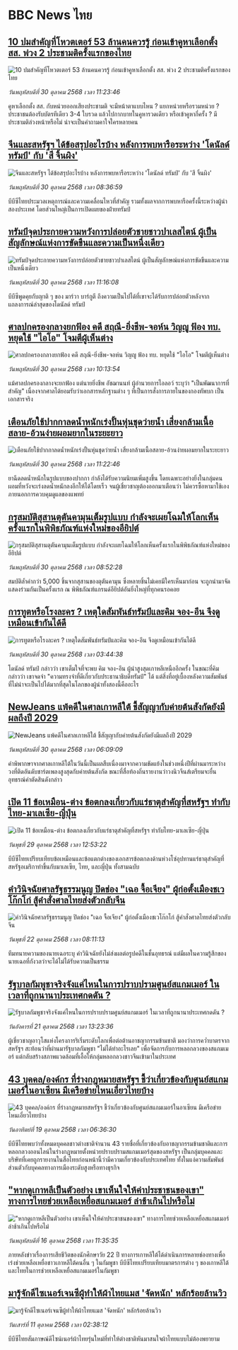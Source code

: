 # BBC News ไทย## [10 ปมสำคัญที่โหวตเตอร์ 53 ล้านคนควรรู้ ก่อนเข้าคูหาเลือกตั้ง สส. พ่วง 2 ประชามติครั้งแรกของไทย](https://www.bbc.com/thai/articles/c201znp39lpo?at_medium=RSS&at_campaign=rss?at_campaign=githubrss)![10 ปมสำคัญที่โหวตเตอร์ 53 ล้านคนควรรู้ ก่อนเข้าคูหาเลือกตั้ง สส. พ่วง 2 ประชามติครั้งแรกของไทย](https://ichef.bbci.co.uk/ace/ws/240/cpsprodpb/4bae/live/7600fbf0-b581-11f0-b2a1-6f537f66f9aa.jpg)_วันพฤหัสบดีที่ 30 ตุลาคม 2568 เวลา 11:23:46_คูหาเลือกตั้ง สส. กับหน่วยออกเสียงประชามติ จะมีหน้าตาแบบไหน ? แยกหน่วยหรือรวมหน่วย ? ประชาชนต้องรับบัตรทีเดียว 3-4 ใบรวด แล้วไปกากบาทในคูหารวดเดียว หรือเข้าคูหากี่ครั้ง ? มีประชามติล่วงหน้าหรือไม่ น่าจะเป็นคำถามคาใจใครหลายคน## [จีนและสหรัฐฯ ได้ข้อสรุปอะไรบ้าง หลังการพบหารือระหว่าง 'โดนัลด์ ทรัมป์' กับ 'สี จิ้นผิง'](https://www.bbc.com/thai/articles/cz7preyv371o?at_medium=RSS&at_campaign=rss?at_campaign=githubrss)![จีนและสหรัฐฯ ได้ข้อสรุปอะไรบ้าง หลังการพบหารือระหว่าง 'โดนัลด์ ทรัมป์' กับ 'สี จิ้นผิง'](https://ichef.bbci.co.uk/ace/ws/240/cpsprodpb/643f/live/7529d4a0-b567-11f0-aa13-0b0479f6f42a.jpg)_วันพฤหัสบดีที่ 30 ตุลาคม 2568 เวลา 08:36:59_บีบีซีไทยประมวลเหตุการณ์และความเคลื่อนไหวที่สำคัญ รวมทั้งผลจากการพบหารือครั้งนี้ระหว่างผู้นำสองประเทศ โดยส่วนใหญ่เป็นการเปิดเผยของฝ่ายทรัมป์## [ทรัมป์จุดประกายความหวังการปล่อยตัวชายชาวปาเลสไตน์ ผู้เป็นสัญลักษณ์แห่งการขัดขืนและความเป็นหนึ่งเดียว](https://www.bbc.com/thai/articles/ced659dlg3yo?at_medium=RSS&at_campaign=rss?at_campaign=githubrss)![ทรัมป์จุดประกายความหวังการปล่อยตัวชายชาวปาเลสไตน์ ผู้เป็นสัญลักษณ์แห่งการขัดขืนและความเป็นหนึ่งเดียว](https://ichef.bbci.co.uk/ace/ws/240/cpsprodpb/991b/live/c9e64e10-b373-11f0-aa13-0b0479f6f42a.jpg)_วันพฤหัสบดีที่ 30 ตุลาคม 2568 เวลา 11:16:08_บีบีซีพูดคุยกับญาติ ๆ ของ มาร์วา บาร์กูตี ถึงความเป็นไปได้ที่เขาจะได้รับการปล่อยตัวหลังจากแถลงการณ์ล่าสุดของโดนัลด์ ทรัมป์## [ศาลปกครองกลางยกฟ้อง คดี สฤณี-ยิ่งชีพ-จอห์น วิญญู ฟ้อง ทบ. หยุดใช้ "ไอโอ" โจมตีผู้เห็นต่าง](https://www.bbc.com/thai/articles/cly91qnv9zjo?at_medium=RSS&at_campaign=rss?at_campaign=githubrss)![ศาลปกครองกลางยกฟ้อง คดี สฤณี-ยิ่งชีพ-จอห์น วิญญู ฟ้อง ทบ. หยุดใช้ "ไอโอ" โจมตีผู้เห็นต่าง](https://ichef.bbci.co.uk/ace/ws/240/cpsprodpb/d2bd/live/772ce7e0-b578-11f0-86b2-ed6a609e4a6c.jpg)_วันพฤหัสบดีที่ 30 ตุลาคม 2568 เวลา 10:13:54_แม้ศาลปกครองกลางจะยกฟ้อง แต่นายยิ่งชีพ อัชฌานนท์ ผู้อำนวยการไอลอว์ ระบุว่า "เป็นพัฒนาการที่สำคัญ" เนื่องจากศาลได้ยอมรับว่าเอกสารหลักฐานต่าง ๆ ที่เป็นการสั่งการภายในของกองทัพบก เป็นเอกสารจริง## [เตือนภัยใช้ปากกาลดน้ำหนักเร่งปั้นหุ่นชุดว่ายน้ำ เสี่ยงกล้ามเนื้อสลาย-อ้วนง่ายผอมยากในระยะยาว](https://www.bbc.com/thai/articles/cg51ev708n9o?at_medium=RSS&at_campaign=rss?at_campaign=githubrss)![เตือนภัยใช้ปากกาลดน้ำหนักเร่งปั้นหุ่นชุดว่ายน้ำ เสี่ยงกล้ามเนื้อสลาย-อ้วนง่ายผอมยากในระยะยาว](https://ichef.bbci.co.uk/ace/ws/240/cpsprodpb/3314/live/18652080-affe-11f0-af36-791af27228b8.jpg)_วันพฤหัสบดีที่ 30 ตุลาคม 2568 เวลา 11:22:46_ยาฉีดลดน้ำหนักในรูปแบบของปากกา กำลังได้รับความนิยมเพิ่มสูงขึ้น โดยเฉพาะอย่างยิ่งในกลุ่มคนผอมที่หวังจะเร่งลดน้ำหนักลงอีกให้ได้โดยเร็ว จนผู้เชี่ยวชาญต้องออกมาเตือนว่า ไม่ควรซื้อหามาใช้เองภายนอกการควบคุมดูแลของแพทย์## [กรุสมบัติสุสานตุตันคามุนเต็มรูปแบบ กำลังจะเผยโฉมให้โลกเห็นครั้งแรกในพิพิธภัณฑ์แห่งใหม่ของอียิปต์](https://www.bbc.com/thai/articles/cly40298r58o?at_medium=RSS&at_campaign=rss?at_campaign=githubrss)![กรุสมบัติสุสานตุตันคามุนเต็มรูปแบบ กำลังจะเผยโฉมให้โลกเห็นครั้งแรกในพิพิธภัณฑ์แห่งใหม่ของอียิปต์](https://ichef.bbci.co.uk/ace/ws/240/cpsprodpb/ff8d/live/9c945880-b4ea-11f0-b2a1-6f537f66f9aa.jpg)_วันพฤหัสบดีที่ 30 ตุลาคม 2568 เวลา 08:52:28_สมบัติล้ำค่ากว่า 5,000 ชิ้นจากสุสานของตุตันคามุน ซึ่งหลายชิ้นไม่เคยมีใครเห็นมาก่อน จะถูกนำมาจัดแสดงร่วมกันเป็นครั้งแรก ณ พิพิธภัณฑ์แกรนด์อียิปต์อันยิ่งใหญ่ที่ทุกคนรอคอย## [การทูตหรือโรงละคร ? เหตุใดสัมพันธ์ทรัมป์และคิม จอง-อึน จึงดูเหมือนเข้ากันได้ดี](https://www.bbc.com/thai/articles/cg510n432yyo?at_medium=RSS&at_campaign=rss?at_campaign=githubrss)![การทูตหรือโรงละคร ? เหตุใดสัมพันธ์ทรัมป์และคิม จอง-อึน จึงดูเหมือนเข้ากันได้ดี](https://ichef.bbci.co.uk/ace/ws/240/cpsprodpb/c508/live/8366d090-b41d-11f0-aa13-0b0479f6f42a.jpg)_วันพฤหัสบดีที่ 30 ตุลาคม 2568 เวลา 03:44:38_โดนัลด์ ทรัมป์ กล่าวว่า เขาเต็มใจที่จะพบ คิม จอง-อึน ผู้นำสูงสุดเกาหลีเหนืออีกครั้ง ในขณะที่คิม กล่าวว่า เขาจดจำ "ความทรงจำที่ดีเกี่ยวกับประธานาธิบดีทรัมป์" ได้ แต่สิ่งที่อยู่เบื้องหลังความสัมพันธ์ที่ไม่น่าจะเป็นไปได้มากที่สุดในโลกของผู้นำทั้งสองนี้คืออะไร## [NewJeans แพ้คดีในศาลเกาหลีใต้ ชี้สัญญากับค่ายต้นสังกัดยังมีผลถึงปี 2029 ](https://www.bbc.com/thai/articles/czr1pl1275zo?at_medium=RSS&at_campaign=rss?at_campaign=githubrss)![NewJeans แพ้คดีในศาลเกาหลีใต้ ชี้สัญญากับค่ายต้นสังกัดยังมีผลถึงปี 2029 ](https://ichef.bbci.co.uk/ace/ws/240/cpsprodpb/bb69/live/8e3a04e0-b555-11f0-b2a1-6f537f66f9aa.jpg)_วันพฤหัสบดีที่ 30 ตุลาคม 2568 เวลา 06:09:09_คำพิพากษาจากศาลเกาหลีใต้ในวันนี้เป็นผลสืบเนื่องมาจากความขัดแย้งในช่วงหนึ่งปีที่ผ่านมาระหว่างวงที่ติดอันดับชาร์ตเพลงสูงสุดกับค่ายต้นสังกัด ขณะที่สื่อท้องถิ่นรายงานว่าวงนิวจีนส์เตรียมจะยื่นอุทธรณ์คำตัดสินดังกล่าว## [เปิด 11 ข้อเหมือน-ต่าง ข้อตกลงเกี่ยวกับแร่ธาตุสำคัญที่สหรัฐฯ ทำกับไทย-มาเลเซีย-ญี่ปุ่น](https://www.bbc.com/thai/articles/crmx4pjny38o?at_medium=RSS&at_campaign=rss?at_campaign=githubrss)![เปิด 11 ข้อเหมือน-ต่าง ข้อตกลงเกี่ยวกับแร่ธาตุสำคัญที่สหรัฐฯ ทำกับไทย-มาเลเซีย-ญี่ปุ่น](https://ichef.bbci.co.uk/ace/ws/240/cpsprodpb/6e49/live/f35edc90-b4c6-11f0-b2a1-6f537f66f9aa.jpg)_วันพุธที่ 29 ตุลาคม 2568 เวลา 12:53:22_บีบีซีไทยเปรียบเทียบข้อเหมือนและข้อแตกต่างของเอกสารข้อตกลงด้านห่วงโซ่อุปทานแร่ธาตุสำคัญที่สหรัฐอเมริกาทำขึ้นกับมาเลเซีย, ไทย, และญี่ปุ่น ทั้งสามฉบับ## [คำวินิจฉัยศาลรัฐธรรมนูญ ปิดช่อง "เฉอ จื้อเจียง" ผู้ก่อตั้งเมืองชเวโก๊กโก่ สู้คำสั่งศาลไทยส่งตัวกลับจีน](https://www.bbc.com/thai/articles/cp3dydpn5zzo?at_medium=RSS&at_campaign=rss?at_campaign=githubrss)![คำวินิจฉัยศาลรัฐธรรมนูญ ปิดช่อง "เฉอ จื้อเจียง" ผู้ก่อตั้งเมืองชเวโก๊กโก่ สู้คำสั่งศาลไทยส่งตัวกลับจีน](https://ichef.bbci.co.uk/ace/ws/240/cpsprodpb/97c4/live/de3482d0-af16-11f0-b2a1-6f537f66f9aa.jpg)_วันพุธที่ 22 ตุลาคม 2568 เวลา 08:11:13_ทีมทนายความของนายเฉอระบุ คำวินิจฉัยยังไม่ส่งผลต่อรูปคดีในชั้นอุทธรณ์ แต่มีผลในความรู้สึกของนายเฉอที่กังวลว่าจะได้ไม่ได้รับความเป็นธรรม## [รัฐบาลกัมพูชาจริงจังแค่ไหนในการปราบปรามศูนย์สแกมเมอร์ ในเวลาที่ถูกนานาประเทศกดดัน ?](https://www.bbc.com/thai/articles/cn97vdw808yo?at_medium=RSS&at_campaign=rss?at_campaign=githubrss)![รัฐบาลกัมพูชาจริงจังแค่ไหนในการปราบปรามศูนย์สแกมเมอร์ ในเวลาที่ถูกนานาประเทศกดดัน ?](https://ichef.bbci.co.uk/ace/ws/240/cpsprodpb/dec3/live/c77a1590-ae7c-11f0-86fd-8d837d20b15a.jpg)_วันอังคารที่ 21 ตุลาคม 2568 เวลา 13:23:36_ผู้เชี่ยวชาญอาวุโสแห่งโครงการริเริ่มระดับโลกเพื่อต่อต้านอาชญากรรมข้ามชาติ มองว่าการคว่ำบาตรจากสหรัฐฯ สะท้อนว่าที่ผ่านมารัฐบาลกัมพูชา "ไม่ได้ทำอะไรเลย" เพื่อจัดการกับการหลอกลวงของสแกมเมอร์ แต่กลับสร้างสภาพแวดล้อมที่เอื้อให้กลุ่มหลอกลวงชาวจีนเข้ามาในประเทศ## [43 บุคคล/องค์กร ที่ร่างกฎหมายสหรัฐฯ ชี้ว่าเกี่ยวข้องกับศูนย์สแกมเมอร์ในอาเซียน มีเครือข่ายไหนเอี่ยวไทยบ้าง](https://www.bbc.com/thai/articles/cx2d77gpq7ko?at_medium=RSS&at_campaign=rss?at_campaign=githubrss)![43 บุคคล/องค์กร ที่ร่างกฎหมายสหรัฐฯ ชี้ว่าเกี่ยวข้องกับศูนย์สแกมเมอร์ในอาเซียน มีเครือข่ายไหนเอี่ยวไทยบ้าง](https://ichef.bbci.co.uk/ace/ws/240/cpsprodpb/ee5d/live/4efeece0-aa84-11f0-aa13-0b0479f6f42a.jpg)_วันอาทิตย์ที่ 19 ตุลาคม 2568 เวลา 06:36:30_บีบีซีไทยพบว่าทั้งหมดบุคคลชาวต่างชาติจำนวน 43 รายชื่อที่เกี่ยวข้องกับอาชญากรรมข้ามชาติและการหลอกลวงออนไลน์ในร่างกฎหมายตั้งหน่วยปราบปรามสแกมเมอร์สุดของสหรัฐฯ เป็นกลุ่มบุคคลและบริษัทที่เคยถูกรายงานในสื่อไทยก่อนหน้านี้ว่ามีความเกี่ยวข้องกับประเทศไทย ทั้งในแง่ความสัมพันธ์ส่วนตัวกับบุคคลทางการเมืองระดับสูงหรือทางธุรกิจ## ["หากดูเกาหลีเป็นตัวอย่าง เขาเห็นใจให้ค่าประชาชนของเขา" ทางการไทยช่วยเหลือเหยื่อสแกมเมอร์ ล่าช้าเกินไปหรือไม่](https://www.bbc.com/thai/articles/c620lgl676ko?at_medium=RSS&at_campaign=rss?at_campaign=githubrss)!["หากดูเกาหลีเป็นตัวอย่าง เขาเห็นใจให้ค่าประชาชนของเขา" ทางการไทยช่วยเหลือเหยื่อสแกมเมอร์ ล่าช้าเกินไปหรือไม่](https://ichef.bbci.co.uk/ace/ws/240/cpsprodpb/0d67/live/6c10aa60-aa81-11f0-b2a1-6f537f66f9aa.jpg)_วันพฤหัสบดีที่ 16 ตุลาคม 2568 เวลา 11:35:35_ภายหลังข่าวเรื่องการเสียชีวิตของนักศึกษาวัย 22 ปี ทางการเกาหลีใต้ได้ดำเนินการหลายช่องทางเพื่อเร่งช่วยเหลือเหยื่อชาวเกาหลีใต้คนอื่น ๆ ในกัมพูชา  บีบีซีไทยเปรียบเทียบมาตรการต่าง ๆ ของเกาหลีใต้และไทยในการช่วยเหลือเหยื่อสแกมเมอร์ในกัมพูชา## [มารู้จักดีไซเนอร์เจนซีผู้ทำให้ผ้าไทยแมส 'จัดหนัก' หลักร้อยล้านวิว](https://www.bbc.com/thai/articles/cj4y72rr9gjo?at_medium=RSS&at_campaign=rss?at_campaign=githubrss)![มารู้จักดีไซเนอร์เจนซีผู้ทำให้ผ้าไทยแมส 'จัดหนัก' หลักร้อยล้านวิว](https://ichef.bbci.co.uk/ace/ws/240/cpsprodpb/c3a0/live/d4ae1ad0-a40f-11f0-b741-177e3e2c2fc7.jpg)_วันเสาร์ที่ 11 ตุลาคม 2568 เวลา 02:38:12_บีบีซีไทยสัมภาษณ์ดีไซน์เนอร์ผ้าไทยรุ่นใหม่ที่ทำให้ต่างชาติหันมาสนใจผ้าไทยแบบไม่ต้องพยายาม